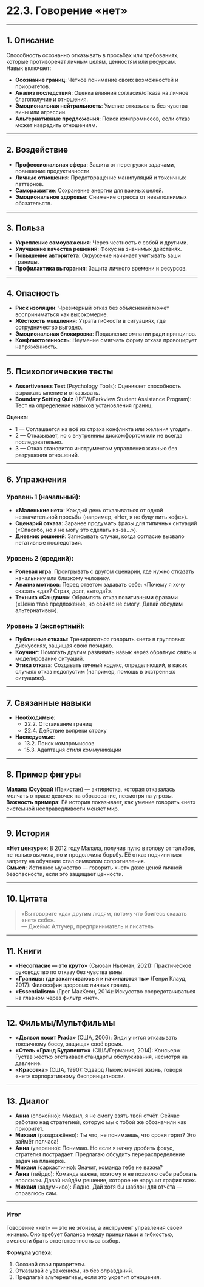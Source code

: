 # 22.3. Говорение «нет»

---

## 1. Описание
Способность осознанно отказывать в просьбах или требованиях, которые противоречат личным целям, ценностям или ресурсам.  
Навык включает:  
- **Осознание границ**: Чёткое понимание своих возможностей и приоритетов.  
- **Анализ последствий**: Оценка влияния согласия/отказа на личное благополучие и отношения.  
- **Эмоциональная нейтральность**: Умение отказывать без чувства вины или агрессии.  
- **Альтернативные предложения**: Поиск компромиссов, если отказ может навредить отношениям.  

---

## 2. Воздействие  
- **Профессиональная сфера**: Защита от перегрузки задачами, повышение продуктивности.  
- **Личные отношения**: Предотвращение манипуляций и токсичных паттернов.  
- **Саморазвитие**: Сохранение энергии для важных целей.  
- **Эмоциональное здоровье**: Снижение стресса от невыполнимых обязательств.  

---

## 3. Польза  
- **Укрепление самоуважения**: Через честность с собой и другими.  
- **Улучшение качества решений**: Фокус на значимых действиях.  
- **Повышение авторитета**: Окружение начинает учитывать ваши границы.  
- **Профилактика выгорания**: Защита личного времени и ресурсов.  

---

## 4. Опасность  
- **Риск изоляции**: Чрезмерный отказ без объяснений может восприниматься как высокомерие.  
- **Жёсткость мышления**: Утрата гибкости в ситуациях, где сотрудничество выгодно.  
- **Эмоциональная блокировка**: Подавление эмпатии ради принципов.  
- **Конфликтогенность**: Неумение смягчать форму отказа провоцирует напряжённость.  

---

## 5. Психологические тесты  
- **Assertiveness Test** (Psychology Tools): Оценивает способность выражать мнение и отказывать.  
- **Boundary Setting Quiz** (IPFW/Parkview Student Assistance Program): Тест на определение навыков установления границ.  

**Оценка**:  
- 1 — Соглашается на всё из страха конфликта или желания угодить.  
- 2 — Отказывает, но с внутренним дискомфортом или не всегда последовательно.  
- 3 — Отказ становится инструментом управления жизнью без разрушения отношений.  

---

## 6. Упражнения  

### Уровень 1 (начальный):  
- **«Маленькие нет»**: Каждый день отказываться от одной незначительной просьбы (например, «Нет, я не буду пить кофе»).  
- **Сценарий отказа**: Заранее продумать фразы для типичных ситуаций («Спасибо, но я не могу это сделать из-за…»).  
- **Дневник решений**: Записывать случаи, когда согласие вызвало негативные последствия.  

### Уровень 2 (средний):  
- **Ролевая игра**: Проигрывать с другом сценарии, где нужно отказать начальнику или близкому человеку.  
- **Анализ мотивов**: Перед ответом задавать себе: «Почему я хочу сказать «да»? Страх, долг, выгода?».  
- **Техника «Сэндвич»**: Обрамлять отказ позитивными фразами («Ценю твоё предложение, но сейчас не смогу. Давай обсудим альтернативы»).  

### Уровень 3 (экспертный):  
- **Публичные отказы**: Тренироваться говорить «нет» в групповых дискуссиях, защищая свою позицию.  
- **Коучинг**: Помогать другим развивать навык через обратную связь и моделирование ситуаций.  
- **Этика отказа**: Создавать личный кодекс, определяющий, в каких случаях отказ недопустим (например, помощь в экстренных ситуациях).  

---

## 7. Связанные навыки  
- **Необходимые**:  
  - 22.2. Отстаивание границ  
  - 22.4. Действие вопреки страху  
- **Наследуемые**:  
  - 13.2. Поиск компромиссов  
  - 15.3. Адаптация стиля коммуникации  

---

## 8. Пример фигуры  
**Малала Юсуфзай** (Пакистан) — активистка, которая отказалась молчать о праве девочек на образование, несмотря на угрозы.  
**Важность примера**: Её история показывает, как умение говорить «нет» системной несправедливости меняет мир.  

---

## 9. История  
**«Нет цензуре»**: В 2012 году Малала, получив пулю в голову от талибов, не только выжила, но и продолжила борьбу. Её отказ подчиниться запрету на обучение стал символом сопротивления.  
**Смысл**: Истинное мужество — говорить «нет» даже ценой личной безопасности, если это защищает ценности.  

---

## 10. Цитата  
> «Вы говорите «да» другим людям, потому что боитесь сказать «нет» себе».  
> — Джеймс Алтучер, предприниматель и писатель  

---

## 11. Книги  
- **«Несогласие — это круто»** (Сьюзан Ньюман, 2021): Практическое руководство по отказу без чувства вины.  
- **«Границы: где заканчиваюсь я и начинаются ты»** (Генри Клауд, 2017): Философия здоровых личных границ.  
- **«Essentialism»** (Грег МакКеон, 2014): Искусство сосредотачиваться на главном через фильтр «нет».  

---

## 12. Фильмы/Мультфильмы  
- **«Дьявол носит Prada»** (США, 2006): Энди учится отказывать токсичному боссу, защищая своё время.  
- **«Отель «Гранд Будапешт»»** (США/Германия, 2014): Консьерж Густав жёстко отстаивает стандарты обслуживания, несмотря на давление.  
- **«Красотка»** (США, 1990): Эдвард Льюис меняет жизнь, говоря «нет» корпоративному беспринципности.  

---

## 13. Диалог  
- **Анна** (спокойно): Михаил, я не смогу взять твой отчёт. Сейчас работаю над стратегией, которую мы с тобой же обозначили как приоритет.  
- **Михаил** (раздражённо): Ты что, не понимаешь, что сроки горят? Это займёт полчаса!  
- **Анна** (уверенно): Понимаю. Но если я начну дробить фокус, стратегия пострадает. Предлагаю обсудить перераспределение задач на планерке.  
- **Михаил** (саркастично): Значит, команда тебе не важна?  
- **Анна** (твёрдо): Команда важна, поэтому я не позволю себе работать вполсилы. Давай найдём решение, которое не нарушит график всех.  
- **Михаил** (задумчиво): Ладно. Дай хотя бы шаблон для отчёта — справлюсь сам.  

---

### **Итог**  
Говорение «нет» — это не эгоизм, а инструмент управления своей жизнью. Оно требует баланса между принципами и гибкостью, смелости брать ответственность за выбор.  

**Формула успеха**:  
1. Осознай свои приоритеты.  
2. Отказывай с уважением, но без оправданий.  
3. Предлагай альтернативы, если это укрепит отношения.  